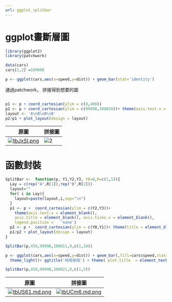 ```yaml
---
url: ggplot_splitbar
---
```


# ggplot畫斷層圖

```r
library(ggplot2)
library(patchwork)

data(cars)
cars[1,2] =100000

p <- ggplot(cars,aes(x=speed,y=dist)) + geom_bar(stat='identity')
```
通過patchwork， 拼接得到想要的圖
```r

p1 <- p + coord_cartesian(ylim = c(0,400))
p2 <- p + coord_cartesian(ylim = c(99998,100020))+ theme(axis.text.x = element_blank(), axis.title = element_blank(), axis.ticks.x = element_blank())
layout <- 'A\nB\nB\nB'
p2/p1 + plot_layout(design = layout)
```
|原圖|拼接圖|
|---|---|
|[![tbJxSI.png](https://s1.ax1x.com/2020/06/11/tbJxSI.png)](https://imgchr.com/i/tbJxSI)|![2](https://i.loli.net/2020/06/11/bHMgopUWjXSDNAh.png)|

# 函數封裝
```r
SplitBar <-  function(p, Y1,Y2,Y3, Y0=0,R=c(1,1)){
  Lay = c(rep("A",R[1]),rep("B",R[2]))
  layout=""
  for( i in Lay){
    layout=paste(layout,i,sep="\n")
  }
  p1 <- p +  coord_cartesian(ylim = c(Y2,Y3))+
    theme(axis.text.x = element_blank(),
    axis.title = element_blank(), axis.ticks.x = element_blank(),
    legend.position =   'none')
  p2 <- p +  coord_cartesian(ylim = c(Y0,Y1))+ theme(title = element_blank(), plot.title = element_blank())
  p1/p2 + plot_layout(design = layout)
}

SplitBar(p,450,99998,100011,0,c(1,10))
```


```r
p <- ggplot(cars,aes(x=speed,y=dist)) + geom_bar(,fill=cars$speed,stat='identity') +
  theme_light()+ ggtitle('哈哈哈哈') + theme( plot.title  = element_text(hjust = 0.5))

SplitBar(p,450,99998,100021,0,c(1,5))
```
|原圖|拼接圖|
|---|---|
|[![tbUS61.md.png](https://s1.ax1x.com/2020/06/11/tbUS61.md.png)](https://imgchr.com/i/tbUS61)|[![tbUCm6.md.png](https://s1.ax1x.com/2020/06/11/tbUCm6.md.png)](https://imgchr.com/i/tbUCm6)|
